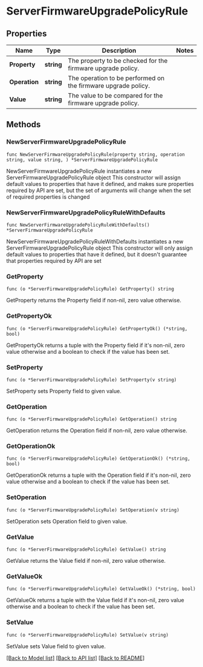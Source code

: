# ServerFirmwareUpgradePolicyRule

## Properties

Name | Type | Description | Notes
------------ | ------------- | ------------- | -------------
**Property** | **string** | The property to be checked for the firmware upgrade policy. | 
**Operation** | **string** | The operation to be performed on the firmware upgrade policy. | 
**Value** | **string** | The value to be compared for the firmware upgrade policy. | 

## Methods

### NewServerFirmwareUpgradePolicyRule

`func NewServerFirmwareUpgradePolicyRule(property string, operation string, value string, ) *ServerFirmwareUpgradePolicyRule`

NewServerFirmwareUpgradePolicyRule instantiates a new ServerFirmwareUpgradePolicyRule object
This constructor will assign default values to properties that have it defined,
and makes sure properties required by API are set, but the set of arguments
will change when the set of required properties is changed

### NewServerFirmwareUpgradePolicyRuleWithDefaults

`func NewServerFirmwareUpgradePolicyRuleWithDefaults() *ServerFirmwareUpgradePolicyRule`

NewServerFirmwareUpgradePolicyRuleWithDefaults instantiates a new ServerFirmwareUpgradePolicyRule object
This constructor will only assign default values to properties that have it defined,
but it doesn't guarantee that properties required by API are set

### GetProperty

`func (o *ServerFirmwareUpgradePolicyRule) GetProperty() string`

GetProperty returns the Property field if non-nil, zero value otherwise.

### GetPropertyOk

`func (o *ServerFirmwareUpgradePolicyRule) GetPropertyOk() (*string, bool)`

GetPropertyOk returns a tuple with the Property field if it's non-nil, zero value otherwise
and a boolean to check if the value has been set.

### SetProperty

`func (o *ServerFirmwareUpgradePolicyRule) SetProperty(v string)`

SetProperty sets Property field to given value.


### GetOperation

`func (o *ServerFirmwareUpgradePolicyRule) GetOperation() string`

GetOperation returns the Operation field if non-nil, zero value otherwise.

### GetOperationOk

`func (o *ServerFirmwareUpgradePolicyRule) GetOperationOk() (*string, bool)`

GetOperationOk returns a tuple with the Operation field if it's non-nil, zero value otherwise
and a boolean to check if the value has been set.

### SetOperation

`func (o *ServerFirmwareUpgradePolicyRule) SetOperation(v string)`

SetOperation sets Operation field to given value.


### GetValue

`func (o *ServerFirmwareUpgradePolicyRule) GetValue() string`

GetValue returns the Value field if non-nil, zero value otherwise.

### GetValueOk

`func (o *ServerFirmwareUpgradePolicyRule) GetValueOk() (*string, bool)`

GetValueOk returns a tuple with the Value field if it's non-nil, zero value otherwise
and a boolean to check if the value has been set.

### SetValue

`func (o *ServerFirmwareUpgradePolicyRule) SetValue(v string)`

SetValue sets Value field to given value.



[[Back to Model list]](../README.md#documentation-for-models) [[Back to API list]](../README.md#documentation-for-api-endpoints) [[Back to README]](../README.md)


